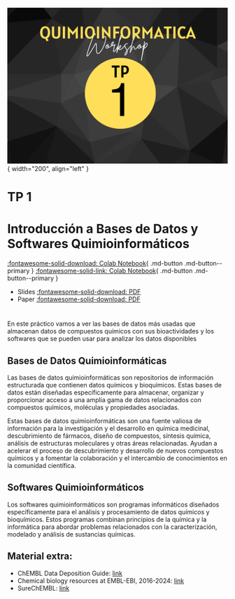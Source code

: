 ![Image](img/3.png){ width="200", align="left" }

# **TP 1**
# Introducción a Bases de Datos y Softwares Quimioinformáticos

[:fontawesome-solid-download: Colab Notebook](material/Trabajo_Practico_1.ipynb){ .md-button .md-button--primary }
[:fontawesome-solid-link: Colab Notebook](https://drive.google.com/file/d/1NG22Uyd9mss2yJsbzi_sos3KmzHyJlI0/view?usp=sharing){ .md-button .md-button--primary }

<!--
Este es el botón para decargar materiales, en (#) hay que agregar el link correspondiente
--->

* Slides [:fontawesome-solid-download: PDF](material/TP1.pdf)
* Paper [:fontawesome-solid-download: PDF](material/Bento(2020).pdf)

# 
En este práctico vamos a ver las bases de datos más usadas que almacenan datos de compuestos químicos con sus bioactividades y los softwares que se pueden usar para analizar los datos disponibles 

## Bases de Datos Quimioinformáticas

Las bases de datos quimioinformáticas son repositorios de información estructurada que contienen datos químicos y bioquímicos. Estas bases de datos están diseñadas específicamente para almacenar, organizar y proporcionar acceso a una amplia gama de datos relacionados con compuestos químicos, moléculas y propiedades asociadas.

Estas bases de datos quimioinformáticas son una fuente valiosa de información para la investigación y el desarrollo en química medicinal, descubrimiento de fármacos, diseño de compuestos, síntesis química, análisis de estructuras moleculares y otras áreas relacionadas. Ayudan a acelerar el proceso de descubrimiento y desarrollo de nuevos compuestos químicos y a fomentar la colaboración y el intercambio de conocimientos en la comunidad científica.

## Softwares Quimioinformáticos

Los softwares quimioinformáticos son programas informáticos diseñados específicamente para el análisis y procesamiento de datos químicos y bioquímicos. Estos programas combinan principios de la química y la informática para abordar problemas relacionados con la caracterización, modelado y análisis de sustancias químicas.

## Material extra:
- ChEMBL Data Deposition Guide: [link](https://chembl.gitbook.io/chembl-data-deposition-guide)
- Chemical biology resources at EMBL-EBI, 2016-2024: [link](material/ChEMBL_symposium_2024.pdf)
- SureChEMBL: [link](material/Surechembl.pdf)